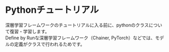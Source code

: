 # Pythonチュートリアル
深層学習フレームワークのチュートリアルに入る前に、pythonのクラスについて復習・学習します。  
Define by Runな深層学習フレームワーク（Chainer, PyTorch）などでは、モデルの定義がクラスで行われるためです。  
